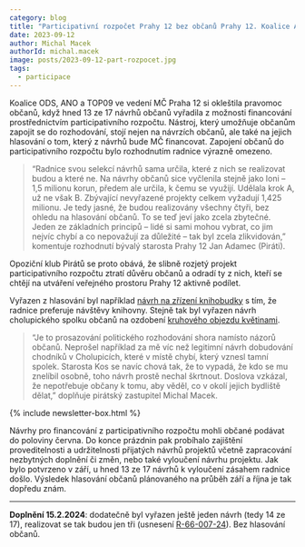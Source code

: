 ```yaml
---
category: blog
title: "Participativní rozpočet Prahy 12 bez občanů Prahy 12. Koalice ANO, ODS a TOP09 rozhodla o výběru návrhů za ně. Vyřadila knihobudku i květiny na kruhovém objezdu"
date: 2023-09-12
author: Michal Macek
authorId: michal.macek
image: posts/2023-09-12-part-rozpocet.jpg
tags:
  - participace
---
```


Koalice ODS, ANO a TOP09 ve vedení MČ Praha 12 si okleštila pravomoc občanů, když hned 13 ze 17 návrhů občanů vyřadila z možnosti financování prostřednictvím participativního rozpočtu. Nástroj, který umožňuje občanům zapojit se do rozhodování, stojí nejen na návrzích občanů, ale také na jejich hlasování o tom, který z návrhů bude MČ financovat. Zapojení občanů do participativního rozpočtu bylo rozhodnutím radnice výrazně omezeno. 

> “Radnice svou selekcí návrhů sama určila, které z nich se realizovat budou a které ne. Na návrhy občanů sice vyčlenila stejně jako loni – 1,5 milionu korun, předem ale určila, k čemu se využijí. Udělala krok A, už ne však B. Zbývající nevyřazené projekty celkem vyžadují 1,425 milionu. Je tedy jasné, že budou realizovány všechny čtyři, bez ohledu na hlasování občanů. To se teď jeví jako zcela zbytečné. Jeden ze základních principů – lidé si sami mohou vybrat, co jim nejvíc chybí a co nepovažují za důležité – tak byl zcela zlikvidován,” komentuje rozhodnutí bývalý starosta Prahy 12 Jan Adamec (Piráti).

Opoziční klub Pirátů se proto obává, že slibně rozjetý projekt participativního rozpočtu ztratí důvěru občanů a odradí ty z nich, kteří se chtějí na utváření veřejného prostoru Prahy 12 aktivně podílet.

Vyřazen z hlasování byl například [návrh na zřízení knihobudky](https://tvorime12.praha12.cz/tvorime-dvanactku-2023/navrh-5v2jzD8RWgAjT8khFLrYmX) s tím, že radnice preferuje návštěvy knihovny. Stejně tak byl vyřazen návrh cholupického spolku občanů na ozdobení [kruhového objezdu květinami](https://tvorime12.praha12.cz/tvorime-dvanactku-2023/navrh-g4cp8j5kz88W8ZMiUp37DV).

> “Je to  prosazování politického rozhodování shora namísto názorů občanů. Neprošel například za mě víc než legitimní návrh dobudování chodníků v Cholupicích, které v místě chybí, který vznesl tamní spolek. Starosta Kos se navíc chová tak, že to vypadá, že kdo se mu znelíbil osobně, toho návrh prostě nechal škrtnout. Doslova vzkázal, že nepotřebuje občany k tomu, aby věděl, co v okolí jejich bydliště dělat,” doplňuje pirátský zastupitel Michal Macek. 

{% include newsletter-box.html %}

Návrhy pro financování z participativního rozpočtu mohli občané podávat do poloviny června. Do konce prázdnin pak probíhalo zajištění proveditelnosti a udržitelnosti přijatých návrhů projektů včetně zapracování nezbytných doplnění či změn, nebo také vyloučení návrhu projektu. Jak bylo potvrzeno v září, u hned 13 ze 17 návrhů k vyloučení zásahem radnice došlo. Výsledek hlasování občanů plánovaného na průběh září a října je tak dopředu znám.

- - -
**Doplnění 15.2.2024**: dodatečně byl vyřazen ještě jeden návrh (tedy 14 ze 17), realizovat se tak budou jen tři (usnesení [R-66-007-24](https://www.praha12.cz/assets/File.ashx?id_org=80112&id_dokumenty=102994)). Bez hlasování občanů.
